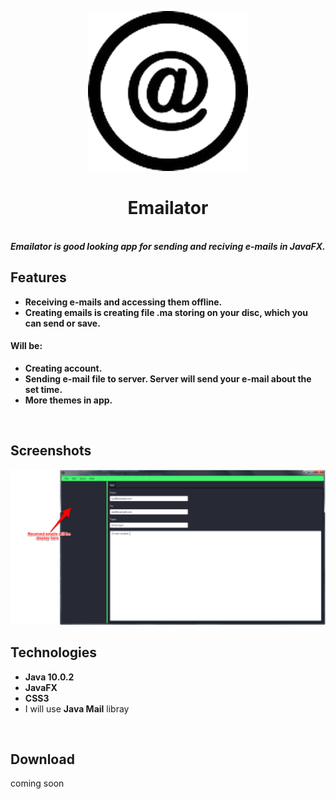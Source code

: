 <p align="center">
  <img src="/src/img/icon.png" width="256">
</p>

<div align="center">
  <h1>Emailator</h1>
</div>  
<br>
<b><i>Emailator is good looking app for sending and reciving e-mails in JavaFX.</i></b>
<br>

## Features
- <b>Receiving e-mails and accessing them offline.</b>
- <b>Creating emails is creating file .ma storing on your disc, which you can send or save.</b>
#### Will be:
- <b>Creating account.</b>
- <b>Sending e-mail file to server. Server will send your e-mail about the set time.</b>
- <b>More themes in app.</b>
<br>

## Screenshots
<img src="/src/img/mainWindow2.png" width="pixels"/>
<br>

## Technologies
- <b>Java 10.0.2</b>
- <b>JavaFX</b>
- <b>CSS3</b>
- I will use <b>Java Mail</b> libray
<br>

## Download
coming soon 
